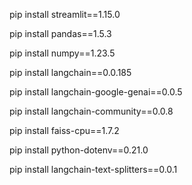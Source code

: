 pip install streamlit==1.15.0

pip install pandas==1.5.3


pip install numpy==1.23.5


pip install langchain==0.0.185


pip install langchain-google-genai==0.0.5


pip install langchain-community==0.0.8


pip install faiss-cpu==1.7.2


pip install python-dotenv==0.21.0


pip install langchain-text-splitters==0.0.1

